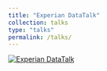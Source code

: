 ```yaml
---
title: "Experian DataTalk"
collection: talks
type: "talks"
permalink: /talks/
---
```


[![Experian DataTalk](http://img.youtube.com/vi/KOxbO0EI4MA/0.jpg)](https://www.youtube.com/watch?v=xlbCconfW-4&t=417s)
